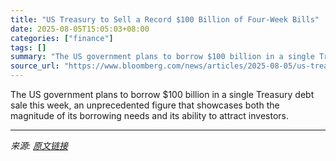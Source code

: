 ```yaml
---
title: "US Treasury to Sell a Record $100 Billion of Four-Week Bills"
date: 2025-08-05T15:05:03+08:00
categories: ["finance"]
tags: []
summary: "The US government plans to borrow $100 billion in a single Treasury debt sale this week, an unprecedented figure that showcases both the magnitude of its borrowing needs and its ability to attract inv"
source_url: "https://www.bloomberg.com/news/articles/2025-08-05/us-treasury-to-sell-a-record-100-billion-of-four-week-bills"
---
```


The US government plans to borrow $100 billion in a single Treasury debt sale this week, an unprecedented figure that showcases both the magnitude of its borrowing needs and its ability to attract investors.

---

*来源: [原文链接](https://www.bloomberg.com/news/articles/2025-08-05/us-treasury-to-sell-a-record-100-billion-of-four-week-bills)*
